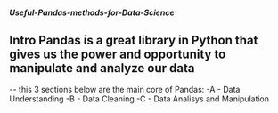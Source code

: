 ##### Useful-Pandas-methods-for-Data-Science

## Intro Pandas is a great library in Python that gives us the power and opportunity to manipulate and analyze our data 
-- this 3 sections below are the main core of Pandas:
-A - Data Understanding
-B - Data Cleaning
-C - Data Analisys and Manipulation
